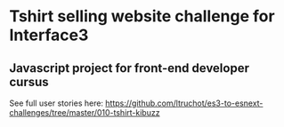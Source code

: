 # Tshirt selling website challenge for Interface3

## Javascript project for front-end developer cursus 

See full user stories here: https://github.com/ltruchot/es3-to-esnext-challenges/tree/master/010-tshirt-kibuzz